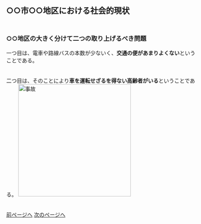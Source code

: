 ## ○○市○○地区における社会的現状<br><br>
### ○○地区の大きく分けて二つの取り上げるべき問題<br>
一つ目は、電車や路線バスの本数が少ないく、**交通の便があまりよくない**ということである。<br><br><br>
二つ目は、そのことにより**車を運転せざるを得ない高齢者がいる**ということである。
<img width="300px" alt="事故" src=""><br><br><br>
[前ページへ](https://16-2505-002-9.github.io/pick/2)   [次のページへ](https://16-2505-002-9.github.io/pickup/four)
